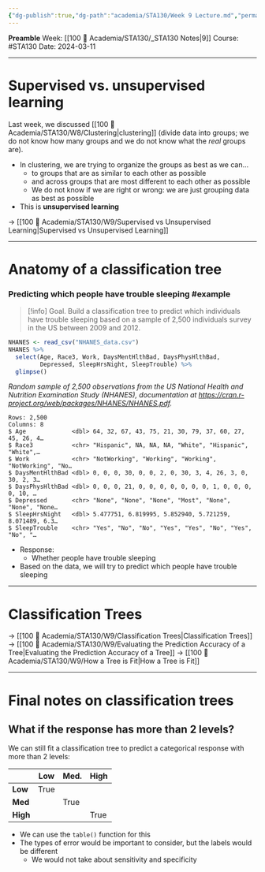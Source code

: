 ```yaml
---
{"dg-publish":true,"dg-path":"academia/STA130/Week 9 Lecture.md","permalink":"/academia/sta-130/week-9-lecture/","created":"2024-03-11T13:23:56.512-04:00","updated":"2024-03-15T14:24:34.368-04:00"}
---
```


**Preamble**
Week: [[100 📒 Academia/STA130/_STA130 Notes\|9]]
Course: #STA130
Date: 2024-03-11

---
# Supervised vs. unsupervised learning

Last week, we discussed [[100 📒 Academia/STA130/W8/Clustering\|clustering]] (divide data into groups; we do not know how many groups and we do not know what the *real* groups are).
- In clustering, we are trying to organize the groups as best as we can…
    - to groups that are as similar to each other as possible
    - and across groups that are most different to each other as possible
    - We do not know if we are right or wrong: we are just grouping data as best as possible
- This is **unsupervised learning**

→ [[100 📒 Academia/STA130/W9/Supervised vs Unsupervised Learning\|Supervised vs Unsupervised Learning]] 

---
# Anatomy of a classification tree

### Predicting which people have trouble sleeping #example 

> [!info] Goal.
> Build a classification tree to predict which individuals have trouble sleeping based on a sample of 2,500 individuals survey in the US between 2009 and 2012.

```r
NHANES <- read_csv("NHANES_data.csv")
NHANES %>% 
  select(Age, Race3, Work, DaysMentHlthBad, DaysPhysHlthBad,
         Depressed, SleepHrsNight, SleepTrouble) %>%
  glimpse()
```
*Random sample of 2,500 observations from the US National Health and Nutrition Examination Study (NHANES), documentation at https://cran.r-project.org/web/packages/NHANES/NHANES.pdf.*

```
Rows: 2,500
Columns: 8
$ Age             <dbl> 64, 32, 67, 43, 75, 21, 30, 79, 37, 60, 27, 45, 26, 4…
$ Race3           <chr> "Hispanic", NA, NA, NA, "White", "Hispanic", "White",…
$ Work            <chr> "NotWorking", "Working", "Working", "NotWorking", "No…
$ DaysMentHlthBad <dbl> 0, 0, 0, 30, 0, 0, 2, 0, 30, 3, 4, 26, 3, 0, 30, 2, 3…
$ DaysPhysHlthBad <dbl> 0, 0, 0, 21, 0, 0, 0, 0, 0, 0, 0, 1, 0, 0, 0, 0, 10, …
$ Depressed       <chr> "None", "None", "None", "Most", "None", "None", "None…
$ SleepHrsNight   <dbl> 5.477751, 6.819995, 5.852940, 5.721259, 8.071489, 6.3…
$ SleepTrouble    <chr> "Yes", "No", "No", "Yes", "Yes", "No", "Yes", "No", "…
```

- Response:
    - Whether people have trouble sleeping
- Based on the data, we will try to predict which people have trouble sleeping

---
# Classification Trees

→ [[100 📒 Academia/STA130/W9/Classification Trees\|Classification Trees]]
→ [[100 📒 Academia/STA130/W9/Evaluating the Prediction Accuracy of a Tree\|Evaluating the Prediction Accuracy of a Tree]]
→ [[100 📒 Academia/STA130/W9/How a Tree is Fit\|How a Tree is Fit]]

---
# Final notes on classification trees

## What if the response has more than 2 levels?

We can still fit a classification tree to predict a categorical response with more than 2 levels:


|          | **Low** | **Med.** | **High** |
| -------- | ------- | -------- | -------- |
| **Low**  | True    |          |          |
| **Med**  |         | True     |          |
| **High** |         |          | True     |
- We can use the `table()` function for this
- The types of error would be important to consider, but the labels would be different
    - We would not take about sensitivity and specificity
